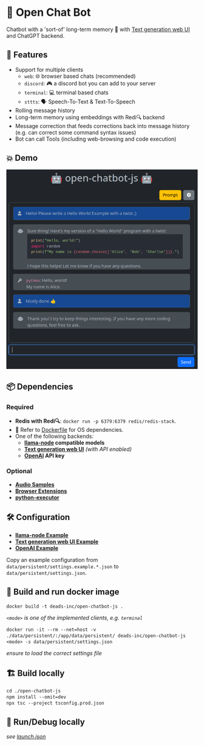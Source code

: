 # 🤖 Open Chat Bot

Chatbot with a 'sort-of' long-term memory 🧠 with [Text generation web UI](https://github.com/oobabooga/text-generation-webui) and ChatGPT backend.

## 🌟 Features

- Support for multiple clients
  * `web`: 🌐 browser based chats (recommended)
  * `discord`: 🎮 a discord bot you can add to your server
  * `terminal`: 💻 terminal based chats
  * `sttts`: 🗣️ Speech-To-Text & Text-To-Speech
- Rolling message history
- Long-term memory using embeddings with Redi🔍 backend
- Message correction that feeds corrections back into message history (e.g. can correct some command syntax issues)
- Bot can call Tools (including web-browsing and code execution)

## 💥 Demo

![web-client-1](data/images/web-client-1.png)

## 📦 Dependencies

### Required

- **Redis with Redi🔍**: `docker run -p 6379:6379 redis/redis-stack`.
- 📄 Refer to [Dockerfile](Dockerfile) for OS dependencies.
- One of the following backends:
  * **[llama-node](https://github.com/Atome-FE/llama-node) compatible models**
  * **[Text generation web UI](https://github.com/oobabooga/text-generation-webui)** *(with API enabled)*
  * **[OpenAI](https://platform.openai.com/) API key**

### Optional

- **[Audio Samples](data/audio/README.md)**
- **[Browser Extensions](data/browser_extensions/README.md)**
- **[python-executor](python-executor/README.md)**

## 🛠️ Configuration

- **[llama-node Example](data/persistent/settings.example.llama.json)**
- **[Text generation web UI Example](data/persistent/settings.example.webui.json)**
- **[OpenAI Example](data/persistent/settings.example.openai.json)**

Copy an example configuration from `data/persistent/settings.example.*.json` to `data/persistent/settings.json`.

## 🚀 Build and run docker image

```
docker build -t deads-inc/open-chatbot-js .
```

*`<mode>` is one of the implemented clients, e.g. `terminal`*

```
docker run -it --rm --net=host -v ./data/persistent/:/app/data/persistent/ deads-inc/open-chatbot-js <mode> -s data/persistent/settings.json
```

*ensure to load the correct settings file*

## 🏗️ Build locally

```
cd ./open-chatbot-js
npm install --omit=dev
npx tsc --project tsconfig.prod.json
```

## 🐞 Run/Debug locally

_see [launch.json](.vscode/launch.json)_
